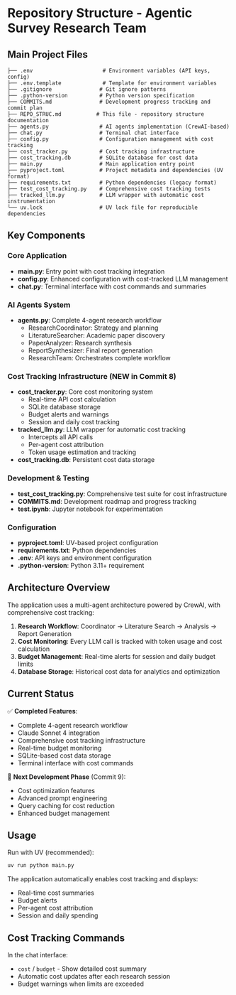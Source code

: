 # Repository Structure - Agentic Survey Research Team

## Main Project Files

```
├── .env                      # Environment variables (API keys, config)
├── .env.template             # Template for environment variables
├── .gitignore               # Git ignore patterns
├── .python-version          # Python version specification
├── COMMITS.md               # Development progress tracking and commit plan
├── REPO_STRUC.md           # This file - repository structure documentation
├── agents.py                # AI agents implementation (CrewAI-based)
├── chat.py                  # Terminal chat interface
├── config.py                # Configuration management with cost tracking
├── cost_tracker.py          # Cost tracking infrastructure
├── cost_tracking.db         # SQLite database for cost data
├── main.py                  # Main application entry point
├── pyproject.toml           # Project metadata and dependencies (UV format)
├── requirements.txt         # Python dependencies (legacy format)
├── test_cost_tracking.py    # Comprehensive cost tracking tests
├── tracked_llm.py           # LLM wrapper with automatic cost instrumentation
└── uv.lock                  # UV lock file for reproducible dependencies
```

## Key Components

### Core Application
- **main.py**: Entry point with cost tracking integration
- **config.py**: Enhanced configuration with cost-tracked LLM management
- **chat.py**: Terminal interface with cost commands and summaries

### AI Agents System
- **agents.py**: Complete 4-agent research workflow
  - ResearchCoordinator: Strategy and planning
  - LiteratureSearcher: Academic paper discovery
  - PaperAnalyzer: Research synthesis
  - ReportSynthesizer: Final report generation
  - ResearchTeam: Orchestrates complete workflow

### Cost Tracking Infrastructure (NEW in Commit 8)
- **cost_tracker.py**: Core cost monitoring system
  - Real-time API cost calculation
  - SQLite database storage
  - Budget alerts and warnings
  - Session and daily cost tracking
- **tracked_llm.py**: LLM wrapper for automatic cost tracking
  - Intercepts all API calls
  - Per-agent cost attribution
  - Token usage estimation and tracking
- **cost_tracking.db**: Persistent cost data storage

### Development & Testing
- **test_cost_tracking.py**: Comprehensive test suite for cost infrastructure
- **COMMITS.md**: Development roadmap and progress tracking
- **test.ipynb**: Jupyter notebook for experimentation

### Configuration
- **pyproject.toml**: UV-based project configuration
- **requirements.txt**: Python dependencies
- **.env**: API keys and environment configuration
- **.python-version**: Python 3.11+ requirement

## Architecture Overview

The application uses a multi-agent architecture powered by CrewAI, with comprehensive cost tracking:

1. **Research Workflow**: Coordinator → Literature Search → Analysis → Report Generation
2. **Cost Monitoring**: Every LLM call is tracked with token usage and cost calculation
3. **Budget Management**: Real-time alerts for session and daily budget limits
4. **Database Storage**: Historical cost data for analytics and optimization

## Current Status

✅ **Completed Features**:
- Complete 4-agent research workflow
- Claude Sonnet 4 integration
- Comprehensive cost tracking infrastructure
- Real-time budget monitoring
- SQLite-based cost data storage
- Terminal interface with cost commands

🚧 **Next Development Phase** (Commit 9):
- Cost optimization features
- Advanced prompt engineering
- Query caching for cost reduction
- Enhanced budget management

## Usage

Run with UV (recommended):
```bash
uv run python main.py
```

The application automatically enables cost tracking and displays:
- Real-time cost summaries
- Budget alerts
- Per-agent cost attribution
- Session and daily spending

## Cost Tracking Commands

In the chat interface:
- `cost` / `budget` - Show detailed cost summary
- Automatic cost updates after each research session
- Budget warnings when limits are exceeded
